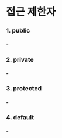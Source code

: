 # 접근 제한자

### 1. public
#### - 

### 2. private
#### -

### 3. protected
#### - 

### 4. default
#### -
